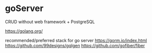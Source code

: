 # goServer
CRUD without web framework + PostgreSQL

https://golang.org/

recommended/preferred stack for go server 
https://gorm.io/index.html
https://github.com/99designs/gqlgen
https://github.com/gofiber/fiber

